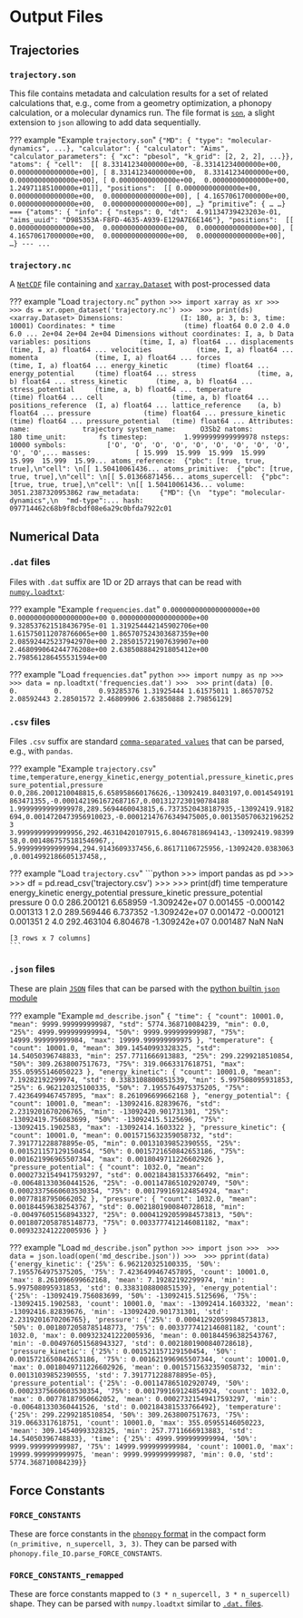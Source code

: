 Output Files
===

## Trajectories

### `trajectory.son`

This file contains metadata and calculation results for a set of related calculations that, e.g., come from a geometry optimization, a phonopy  calculation, or a molecular dynamics run. The file format is [`son`](https://flokno.github.io/son/), a slight extension to `json` allowing to add data sequentially.

??? example "Example `trajectory.son`"
    ```
    {"MD": {
      "type": "molecular-dynamics",
      ...},
    "calculator": {
      "calculator": "Aims",
      "calculator_parameters": {
        "xc": "pbesol",
        "k_grid": [2, 2, 2],
        ...}},
    "atoms": {
      "cell": 
        [[ 8.33141234000000e+00, -8.33141234000000e+00,  0.00000000000000e+00],
         [ 8.33141234000000e+00,  8.33141234000000e+00,  0.00000000000000e+00],
         [ 0.00000000000000e+00,  0.00000000000000e+00,  1.24971185100000e+01]],
      "positions": 
        [[ 0.00000000000000e+00,  0.00000000000000e+00,  0.00000000000000e+00],
         [ 4.16570617000000e+00,  0.00000000000000e+00,  0.00000000000000e+00],
       …}
    “primitive”: { …
    …}
    ===
    {"atoms": {
      "info": {
        "nsteps": 0,
        "dt":  4.91134739423203e-01,
        "aims_uuid": "D985353A-F8FD-4635-A939-E129A7E6E146"},
      "positions": 
        [[ 0.00000000000000e+00,  0.00000000000000e+00,  0.00000000000000e+00],
         [ 4.16570617000000e+00,  0.00000000000000e+00,  0.00000000000000e+00], …}
    ---
    ...
    ```

### `trajectory.nc`

A [`NetCDF`](https://www.unidata.ucar.edu/software/netcdf/) file containing and [`xarray.Dataset`](http://xarray.pydata.org/en/stable/io.html?highlight=netcdf#netcdf) with post-processed data

??? example "Load `trajectory.nc`"
    ```python
    >>> import xarray as xr
    >>> 
    >>> ds = xr.open_dataset('trajectory.nc')
    >>> 
    >>> print(ds)
    <xarray.Dataset>
    Dimensions:              (I: 180, a: 3, b: 3, time: 10001)
    Coordinates:
      * time                 (time) float64 0.0 2.0 4.0 6.0 ... 2e+04 2e+04 2e+04
    Dimensions without coordinates: I, a, b
    Data variables:
        positions            (time, I, a) float64 ...
        displacements        (time, I, a) float64 ...
        velocities           (time, I, a) float64 ...
        momenta              (time, I, a) float64 ...
        forces               (time, I, a) float64 ...
        energy_kinetic       (time) float64 ...
        energy_potential     (time) float64 ...
        stress               (time, a, b) float64 ...
        stress_kinetic       (time, a, b) float64 ...
        stress_potential     (time, a, b) float64 ...
        temperature          (time) float64 ...
        cell                 (time, a, b) float64 ...
        positions_reference  (I, a) float64 ...
        lattice_reference    (a, b) float64 ...
        pressure             (time) float64 ...
        pressure_kinetic     (time) float64 ...
        pressure_potential   (time) float64 ...
    Attributes:
        name:             trajectory
        system_name:      O3Sb2
        natoms:           180
        time_unit:        fs
        timestep:         1.9999999999999978
        nsteps:           10000
        symbols:          ['O', 'O', 'O', 'O', 'O', 'O', 'O', 'O', 'O', 'O', 'O',...
        masses:           [ 15.999  15.999  15.999  15.999  15.999  15.999  15.99...
        atoms_reference:  {"pbc": [true, true, true],\n"cell": \n[[ 1.50410061436...
        atoms_primitive:  {"pbc": [true, true, true],\n"cell": \n[[ 5.01366871456...
        atoms_supercell:  {"pbc": [true, true, true],\n"cell": \n[[ 1.50410061436...
        volume:           3051.2387320953862
        raw_metadata:     {"MD": {\n  "type": "molecular-dynamics",\n  "md-type":...
        hash:             097714462c68b9f8cbdf08e6a29c0bfda7922c01
    ```



## Numerical Data

### `.dat` files

Files with `.dat` suffix are 1D or 2D arrays that can be read with [`numpy.loadtxt`](https://numpy.org/doc/stable/reference/generated/numpy.loadtxt.html):

??? example "Example `frequencies.dat`"
    ```
    0.000000000000000000e+00
    0.000000000000000000e+00
    0.000000000000000000e+00
    9.328537621518436795e-01
    1.319254442145902706e+00
    1.615750112078766065e+00
    1.865707524303687359e+00
    2.085924425237942970e+00
    2.285015721907639907e+00
    2.468099064244776208e+00
    2.638508884291805412e+00
    2.798561286455531594e+00
    ```

??? example "Load `frequencies.dat`"
    ```python
    >>> import numpy as np
    >>> 
    >>> data = np.loadtxt('frequencies.dat')
    >>> 
    >>> print(data)
    [0.         0.         0.         0.93285376 1.31925444 1.61575011
     1.86570752 2.08592443 2.28501572 2.46809906 2.63850888 2.79856129]
    ```
    
### `.csv` files
Files `.csv` suffix are standard [`comma-separated values`](https://en.wikipedia.org/wiki/Comma-separated_values) that can be parsed, e.g., with `pandas`.

??? example "Example `trajectory.csv`"
    ```
    time,temperature,energy_kinetic,energy_potential,pressure_kinetic,pressure_potential,pressure
    0.0,286.2001210048815,6.658958660176626,-13092419.8403197,0.0014549191863471355,-0.0001421961672687167,0.0013127230190784188
    1.9999999999999978,289.5694460043815,6.7373520438187935,-13092419.9182694,0.0014720473956910023,-0.00012147676349475005,0.0013505706321962523
    3.9999999999999956,292.46310420107915,6.80467818694143,-13092419.9839958,0.0014867575181546967,,
    5.999999999999994,294.9143609337456,6.86171106725956,-13092420.0383063,0.0014992186605137458,,
    ```

??? example  "Load `trajectory.csv`"
    ```python
    >>> import pandas as pd
    >>> 
    >>> df = pd.read_csv('trajectory.csv')
    >>> 
    >>> print(df)
              time  temperature  energy_kinetic  energy_potential  pressure_kinetic  pressure_potential  pressure
    0          0.0   286.200121        6.658959     -1.309242e+07          0.001455           -0.000142  0.001313
    1          2.0   289.569446        6.737352     -1.309242e+07          0.001472           -0.000121  0.001351
    2          4.0   292.463104        6.804678     -1.309242e+07          0.001487                 NaN       NaN
    
    [3 rows x 7 columns]
    ```

### `.json` files
These are plain [`JSON`](https://www.json.org/) files that  can be parsed with the [python builtin `json` module](https://docs.python.org/3/library/json.html)

??? example "Example `md_describe.json`"
    ```
    {
     "time": {
      "count": 10001.0,
      "mean": 9999.999999999987,
      "std": 5774.368710084239,
      "min": 0.0,
      "25%": 4999.999999999994,
      "50%": 9999.999999999987,
      "75%": 14999.999999999984,
      "max": 19999.999999999975
     },
     "temperature": {
      "count": 10001.0,
      "mean": 309.14540993328325,
      "std": 14.54050396748833,
      "min": 257.7711666913883,
      "25%": 299.2299218510854,
      "50%": 309.2638007517673,
      "75%": 319.0663317618751,
      "max": 355.05955146050223
     },
     "energy_kinetic": {
      "count": 10001.0,
      "mean": 7.19282192299974,
      "std": 0.3383108800851539,
      "min": 5.997508095931853,
      "25%": 6.962120325100335,
      "50%": 7.1955764975375205,
      "75%": 7.4236499467457895,
      "max": 8.261096699662168
     },
     "energy_potential": {
      "count": 10001.0,
      "mean": -13092416.82839676,
      "std": 2.2319201670206765,
      "min": -13092420.901731301,
      "25%": -13092419.756083699,
      "50%": -13092415.5125696,
      "75%": -13092415.1902583,
      "max": -13092414.1603322
     },
     "pressure_kinetic": {
      "count": 10001.0,
      "mean": 0.0015715632359058732,
      "std": 7.391771228878895e-05,
      "min": 0.00131039852390555,
      "25%": 0.001521157129150454,
      "50%": 0.0015721650842653186,
      "75%": 0.001621996965507344,
      "max": 0.0018049711226602926
     },
     "pressure_potential": {
      "count": 1032.0,
      "mean": 0.00027321549417593297,
      "std": 0.002184381533766492,
      "min": -0.006481330360441526,
      "25%": -0.001147865102920749,
      "50%": 0.00023375660603530354,
      "75%": 0.001799169124854924,
      "max": 0.00778187950662052
     },
     "pressure": {
      "count": 1032.0,
      "mean": 0.001844596382543767,
      "std": 0.0021801900840728618,
      "min": -0.004976051568943327,
      "25%": 0.00041292059984573813,
      "50%": 0.0018072058785148773,
      "75%": 0.0033777412146081182,
      "max": 0.009323241222005936
     }
    }
    ```
    
??? example "Load `md_describe.json`"
    ```python
    >>> import json
    >>> 
    >>> data = json.load(open('md_describe.json'))
    >>> 
    >>> pprint(data)
    {'energy_kinetic': {'25%': 6.962120325100335,
                        '50%': 7.1955764975375205,
                        '75%': 7.4236499467457895,
                        'count': 10001.0,
                        'max': 8.261096699662168,
                        'mean': 7.19282192299974,
                        'min': 5.997508095931853,
                        'std': 0.3383108800851539},
     'energy_potential': {'25%': -13092419.756083699,
                          '50%': -13092415.5125696,
                          '75%': -13092415.1902583,
                          'count': 10001.0,
                          'max': -13092414.1603322,
                          'mean': -13092416.82839676,
                          'min': -13092420.901731301,
                          'std': 2.2319201670206765},
     'pressure': {'25%': 0.00041292059984573813,
                  '50%': 0.0018072058785148773,
                  '75%': 0.0033777412146081182,
                  'count': 1032.0,
                  'max': 0.009323241222005936,
                  'mean': 0.001844596382543767,
                  'min': -0.004976051568943327,
                  'std': 0.0021801900840728618},
     'pressure_kinetic': {'25%': 0.001521157129150454,
                          '50%': 0.0015721650842653186,
                          '75%': 0.001621996965507344,
                          'count': 10001.0,
                          'max': 0.0018049711226602926,
                          'mean': 0.0015715632359058732,
                          'min': 0.00131039852390555,
                          'std': 7.391771228878895e-05},
     'pressure_potential': {'25%': -0.001147865102920749,
                            '50%': 0.00023375660603530354,
                            '75%': 0.001799169124854924,
                            'count': 1032.0,
                            'max': 0.00778187950662052,
                            'mean': 0.00027321549417593297,
                            'min': -0.006481330360441526,
                            'std': 0.002184381533766492},
     'temperature': {'25%': 299.2299218510854,
                     '50%': 309.2638007517673,
                     '75%': 319.0663317618751,
                     'count': 10001.0,
                     'max': 355.05955146050223,
                     'mean': 309.14540993328325,
                     'min': 257.7711666913883,
                     'std': 14.54050396748833},
     'time': {'25%': 4999.999999999994,
              '50%': 9999.999999999987,
              '75%': 14999.999999999984,
              'count': 10001.0,
              'max': 19999.999999999975,
              'mean': 9999.999999999987,
              'min': 0.0,
              'std': 5774.368710084239}}
    ```



## Force Constants

### `FORCE_CONSTANTS`

These are force constants in the [`phonopy` format](https://phonopy.github.io/phonopy/input-files.html?highlight=force_const#force-constants-and-force-constants-hdf5) in the compact form `(n_primitive, n_supercell, 3, 3)`. They can be parsed with `phonopy.file_IO.parse_FORCE_CONSTANTS`.

### `FORCE_CONSTANTS_remapped`

These are force constants mapped to `(3 * n_supercell, 3 * n_supercell)` shape. They can be parsed with `numpy.loadtxt` similar to [`.dat.` files](#dat-files).

